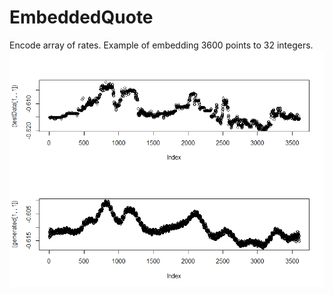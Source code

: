 # EmbeddedQuote
Encode array of rates.
Example of embedding 3600 points to 32 integers.
![Example](https://raw.githubusercontent.com/lotgon/EmbeddedQuote/master/Rplot.png)
